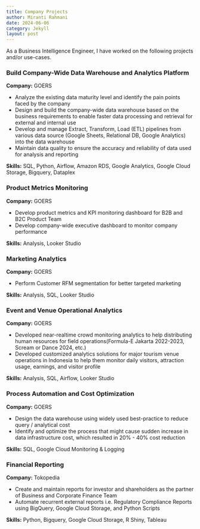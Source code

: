 ```yaml
---
title: Company Projects
author: Miranti Rahmani
date: 2024-06-06
category: Jekyll
layout: post
---
```


As a Business Intelligence Engineer, I have worked on the following projects and/or use-cases.

### Build Company-Wide Data Warehouse and Analytics Platform
**Company:** GOERS
* Analyze the existing data maturity level and identify the pain points faced by the company
* Design and build the company-wide data warehouse based on the business requirements to enable faster data processing and retrieval for external and internal use
* Develop and manage Extract, Transform, Load (ETL) pipelines from various data source (Google Sheets, Relational DB, Google Analytics) into the data warehouse
* Maintain data quality to ensure the accuracy and reliability of data used for analysis and reporting

**Skills:**  SQL, Python, Airflow, Amazon RDS, Google Analytics, Google Cloud Storage, Bigquery, Dataplex

### Product Metrics Monitoring
**Company:** GOERS
* Develop product metrics and KPI monitoring dashboard for B2B and B2C Product Team
* Develop company-wide executive dashboard to monitor company performance

**Skills:**  Analysis, Looker Studio


### Marketing Analytics
**Company:** GOERS
* Perform Customer RFM segmentation for better targeted marketing

**Skills:**  Analysis, SQL, Looker Studio


### Event and Venue Operational Analytics
**Company:** GOERS
* Developed near-realtime crowd monitoring analytics to help distributing human resources for field operations(Formula-E Jakarta 2022-2023, Scream or Dance 2024, etc.)
* Developed customized analytics solutions for major tourism venue operations in Indonesia to help them monitor daily visitors, attraction usage, earnings, and visitor profile

**Skills:**  Analysis, SQL, Airflow, Looker Studio


### Process Automation and Cost Optimization
**Company:** GOERS
* Design the data warehouse using widely used best-practice to reduce query / analytical cost
* Identify and optimize the process that might cause sudden increase in data infrastructure cost, which resulted in 20% - 40% cost reduction

**Skills:**  SQL, Google Cloud Monitoring & Logging

### Financial Reporting
**Company:** Tokopedia
* Create and maintain reports for investor and shareholders as the partner of Business and Corporate Finance Team 
* Automate recurrent external reports i.e. Regulatory Compliance Reports using BigQuery, Google Cloud Storage, and Python Scripts

**Skills:** Python, Bigquery, Google Cloud Storage, R Shiny, Tableau